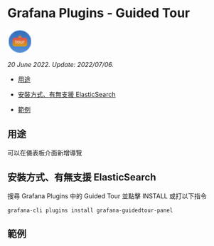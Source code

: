 # Grafana Plugins - Guided Tour 

![img](Guided_Tour_icon.png)

*20 June 2022. Update: 2022/07/06.*

* [用途](#use)

* [安裝方式、有無支援 ElasticSearch](#install)

* [範例](#example)

<h2 id="use">用途</h2>

可以在儀表板介面新增導覽

<h2 id="install">安裝方式、有無支援 ElasticSearch</h2>

搜尋 Grafana Plugins 中的 Guided Tour 並點擊 INSTALL 或打以下指令

    grafana-cli plugins install grafana-guidedtour-panel

<h2 id="example">範例</h2>

